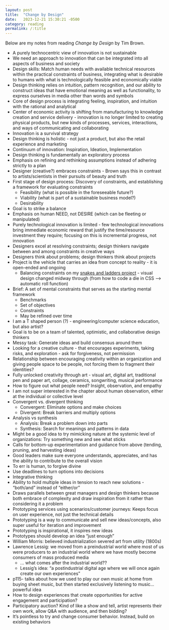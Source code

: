 ```yaml
---
layout: post
title:  "Change by Design"
date:   2023-12-21 15:30:21 -0500
category: reading
permalink: /:title
---
```


Below are my notes from reading _Change by Design_ by Tim Brown.

* A purely technocentric view of innovation is not sustainable
* We need an approach to innovation that can be integrated into all aspects of business and society
* Design skills: Match human needs with available technical resources within the practical constraints of business, integrating what is desirable to humans with what is technologically feasible and economically viable
* Design thinking relies on intuition, pattern recognition, and our ability to construct ideas that have emotional meaning as well as functionality, to express ourselves in media other than words and symbols
* Core of design process is integrating feeling, inspiration, and intuition with the rational and analytical
* Center of economic activity is shifting from manufacturing to knowledge creation and service delivery - innovation is no longer limited to creating physical products, but new kinds of processes, services, interactions, and ways of communicating and collaborating
* Innovation is a survival strategy
* Design thinking is holistic - not just a product, but also the retail experience and marketing
* Continuum of innovation: Inspiration, Ideation, Implementation
* Design thinking is fundamentally an exploratory process
* Emphasis on refining and rethinking assumptions instead of adhering strictly to a plan
* Designer (creative?) embraces constraints - Brown says this in contrast to artists/scientists in their pursuits of beauty and truth
* First stage of design process: Discovery of constraints, and establishing a framework for evaluating constraints
  - Feasibility (what is possible in the foreseeable future?)
  - Viability (what is part of a sustainable business model?)
  - Desirability
* Goal is to strike a balance
* Emphasis on human NEED, not DESIRE (which can be fleeting or manipulated)
* Purely technological innovation is limited - few technological innovations bring immediate economic reward that justify the time/resource investment they require; focusing on this is incremental progress, not innovation
* Designers excel at resolving constraints; design thinkers navigate between and among constraints in creative ways
* Designers think about problems; design thinkers think about projects
* Project is the vehicle that carries an idea from concept to reality - it is open-ended and ongoing
  - Balancing constraints on my [snakes and ladders project](https://lylia.li/snakes-app) - visual design changed midway through (from how to code a die in CSS --> automatic roll function)
* Brief: A set of mental constraints that serves as the starting mental framework
  - Benchmarks
  - Set of objectives
  - Constraints
  - May be refined over time
* I am a T shaped person (?) - engineering/computer science education, but also artist?
* Goal is to be on a team of talented, optimistic, and collaborative design thinkers
* Messy task: Generate ideas and build consensus around them
* Looking for a creative culture - that encourages experiments, taking risks, and exploration - ask for forgiveness, not permission
* Relationship between encouraging creativity within an organization and giving people space to be people, not forcing them to fragment their identities?
* Fully unlocked creativity through art - visual art, digital art, traditional pen and paper art, collage, ceramics, songwriting, musical performance
* How to figure out what people need? Insight, observation, and empathy
* I am not super interested in the chapter about human observation, either at the individual or collective level
* Convergent vs. divergent thinking
  - Convergent: Eliminate options and make choices
  - Divergent: Break barriers and multiply options
* Analysis vs synthesis
  - Analysis: Break a problem down into parts
  - Synthesis: Search for meanings and patterns in data
* Might be a good idea to try mimicking nature at the systemic level of organizations: Try something new and see what sticks
* Calls for bottom-up experimentation and guidance from above (tending, pruning, and harvesting ideas)
* Good leaders make sure everyone understands, appreciates, and has the ability to contribute to the overall vision
* To err is human, to forgive divine
* Use deadlines to turn options into decisions 
* Integrative thinking 
* Ability to hold multiple ideas in tension to reach new solutions - “both/and” instead of “either/or”
* Draws parallels between great managers and design thinkers because both embrace of complexity and draw inspiration from it rather than considering it a problem
* Prototyping services using scenarios/customer journeys: Keeps focus on user experience, not just the technical details
* Prototyping is a way to communicate and sell new ideas/concepts, also super useful for iteration and improvement
* Prototyping is inspirational, it inspires new ideas
* Prototypes should develop an idea “just enough”
* William Morris: believed industrialization severed art from utility (1800s)
* Lawrence Lessig: we moved from a preindustrial world where most of us were producers to an industrial world where we have mostly become consumers of mass produced media
  - ... what comes after the industrial world??
  - Lessig’s idea: “a postindustrial digital age where we will once again create our own experiences”
* p115- talks about how we used to play our own music at home from buying sheet music, but then started exclusively listening to music… powerful idea
* How to design experiences that create opportunities for active engagement and participation?
* Participatory auction? Kind of like a show and tell, artist represents their own work, allow Q&A with audience, and then bidding?
* It’s pointless to try and change consumer behavior. Instead, build on existing behaviors